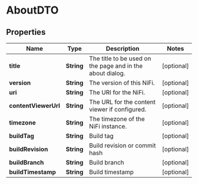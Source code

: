 
# AboutDTO

## Properties
Name | Type | Description | Notes
------------ | ------------- | ------------- | -------------
**title** | **String** | The title to be used on the page and in the about dialog. |  [optional]
**version** | **String** | The version of this NiFi. |  [optional]
**uri** | **String** | The URI for the NiFi. |  [optional]
**contentViewerUrl** | **String** | The URL for the content viewer if configured. |  [optional]
**timezone** | **String** | The timezone of the NiFi instance. |  [optional]
**buildTag** | **String** | Build tag |  [optional]
**buildRevision** | **String** | Build revision or commit hash |  [optional]
**buildBranch** | **String** | Build branch |  [optional]
**buildTimestamp** | **String** | Build timestamp |  [optional]



